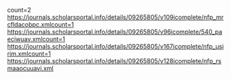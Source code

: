 count=2
https://journals.scholarsportal.info/details/09265805/v109icomplete/nfp_mrcfldacobpc.xmlcount=1
https://journals.scholarsportal.info/details/09265805/v96icomplete/540_paeciwuav.xmlcount=1
https://journals.scholarsportal.info/details/09265805/v167icomplete/nfp_usirim.xmlcount=1
https://journals.scholarsportal.info/details/09265805/v128icomplete/nfp_rsmaaocuuavi.xml